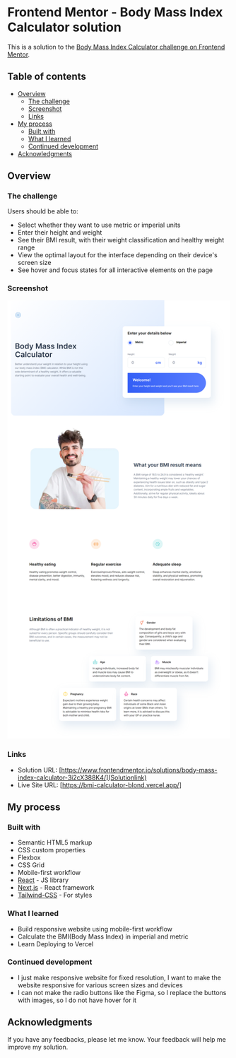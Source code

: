 # Frontend Mentor - Body Mass Index Calculator solution

This is a solution to the [Body Mass Index Calculator challenge on Frontend Mentor](https://www.frontendmentor.io/challenges/body-mass-index-calculator-brrBkfSz1T).

## Table of contents

- [Overview](#overview)
  - [The challenge](#the-challenge)
  - [Screenshot](#screenshot)
  - [Links](#links)
- [My process](#my-process)
  - [Built with](#built-with)
  - [What I learned](#what-i-learned)
  - [Continued development](#continued-development)
- [Acknowledgments](#acknowledgments)

## Overview

### The challenge

Users should be able to:

- Select whether they want to use metric or imperial units
- Enter their height and weight
- See their BMI result, with their weight classification and healthy weight range
- View the optimal layout for the interface depending on their device's screen size
- See hover and focus states for all interactive elements on the page

### Screenshot

![](./screenshot.jpg)

### Links

- Solution URL: [https://www.frontendmentor.io/solutions/body-mass-index-calculator-3i2cX388K4/](Solutionlink)
- Live Site URL: [https://bmi-calculator-blond.vercel.app/]

## My process

### Built with

- Semantic HTML5 markup
- CSS custom properties
- Flexbox
- CSS Grid
- Mobile-first workflow
- [React](https://reactjs.org/) - JS library
- [Next.js](https://nextjs.org/) - React framework
- [Tailwind-CSS](https://tailwindcss.com/) - For styles

### What I learned

- Build responsive website using mobile-first workflow
- Calculate the BMI(Body Mass Index) in imperial and metric
- Learn Deploying to Vercel

### Continued development

- I just make responsive website for fixed resolution, I want to make the website responsive for various screen sizes and devices
- I can not make the radio buttons like the Figma, so I replace the buttons with images, so I do not have hover for it

## Acknowledgments

If you have any feedbacks, please let me know. Your feedback will help me improve my solution.
